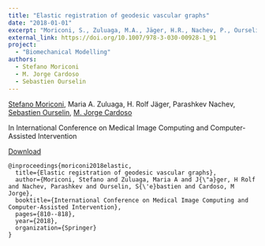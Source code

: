 ```yaml
---
title: "Elastic registration of geodesic vascular graphs"
date: "2018-01-01"
excerpt: "Moriconi, S., Zuluaga, M.A., Jäger, H.R., Nachev, P., Ourselin, S. and Cardoso, M.J., 2018, September. In International Conference on Medical Image Computing and Computer-Assisted Intervention (pp. 810-818). Springer, Cham."
external_link: https://doi.org/10.1007/978-3-030-00928-1_91
project:
  - "Biomechanical Modelling"
authors:
  - Stefano Moriconi
  - M. Jorge Cardoso
  - Sebastien Ourselin
---
```

[Stefano Moriconi](/people/stefano_moriconi), Maria A. Zuluaga, H. Rolf Jäger, Parashkev Nachev, [Sebastien Ourselin](/people/seb_ourselin), [M. Jorge Cardoso](/people/jorge_cardoso)

In International Conference on Medical Image Computing and Computer-Assisted Intervention

<a href="{{page.external_link}}" target="_blank"> Download </a>

```
@inproceedings{moriconi2018elastic,
  title={Elastic registration of geodesic vascular graphs},
  author={Moriconi, Stefano and Zuluaga, Maria A and J{\"a}ger, H Rolf and Nachev, Parashkev and Ourselin, S{\'e}bastien and Cardoso, M Jorge},
  booktitle={International Conference on Medical Image Computing and Computer-Assisted Intervention},
  pages={810--818},
  year={2018},
  organization={Springer}
}

```
